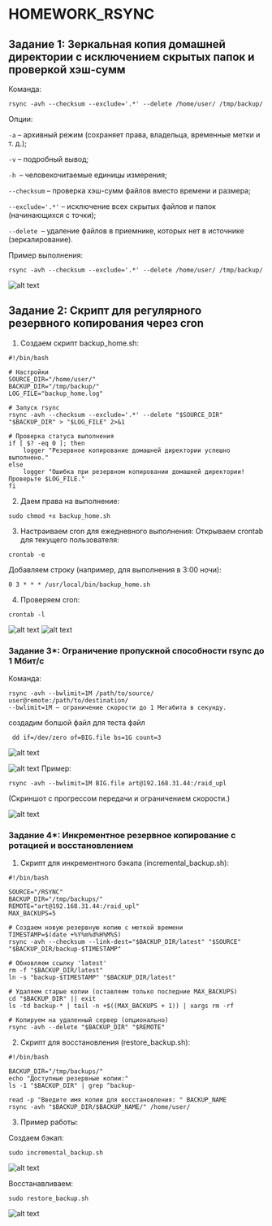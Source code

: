 # HOMEWORK_RSYNC


## Задание 1: Зеркальная копия домашней директории с исключением скрытых папок и проверкой хэш-сумм
Команда:

```
rsync -avh --checksum --exclude='.*' --delete /home/user/ /tmp/backup/
```
Опции:

``-a`` – архивный режим (сохраняет права, владельца, временные метки и т. д.);

``-v`` – подробный вывод;

``-h ``– человекочитаемые единицы измерения;

``--checksum`` – проверка хэш-сумм файлов вместо времени и размера;

``--exclude='.*'`` – исключение всех скрытых файлов и папок (начинающихся с точки);

``--delete ``– удаление файлов в приемнике, которых нет в источнике (зеркалирование).

Пример выполнения:

```
rsync -avh --checksum --exclude='.*' --delete /home/user/ /tmp/backup/
```
![alt text](image.png)

## Задание 2: Скрипт для регулярного резервного копирования через cron


1. Создаем скрипт backup_home.sh:

```
#!/bin/bash

# Настройки
SOURCE_DIR="/home/user/"
BACKUP_DIR="/tmp/backup/"
LOG_FILE="backup_home.log"

# Запуск rsync
rsync -avh --checksum --exclude='.*' --delete "$SOURCE_DIR" "$BACKUP_DIR" > "$LOG_FILE" 2>&1

# Проверка статуса выполнения
if [ $? -eq 0 ]; then
    logger "Резервное копирование домашней директории успешно выполнено."
else
    logger "Ошибка при резервном копировании домашней директории! Проверьте $LOG_FILE."
fi
```

2. Даем права на выполнение:

```
sudo chmod +x backup_home.sh
```
3. Настраиваем cron для ежедневного выполнения:
Открываем crontab для текущего пользователя:

```
crontab -e
```
Добавляем строку (например, для выполнения в 3:00 ночи):

```
0 3 * * * /usr/local/bin/backup_home.sh
```
4. Проверяем cron:

```
crontab -l
```

![alt text](image-1.png)
![alt text](image-2.png)

### Задание 3*: Ограничение пропускной способности rsync до 1 Мбит/c
Команда:

```
rsync -avh --bwlimit=1M /path/to/source/ user@remote:/path/to/destination/
--bwlimit=1M – ограничение скорости до 1 Мегабита в секунду.
```

создадим болшой файл для теста файл 
```
 dd if=/dev/zero of=BIG.file bs=1G count=3
```
![alt text](image-3.png)

![alt text](image-4.png)
Пример:

```
rsync -avh --bwlimit=1M BIG.file art@192.168.31.44:/raid_upl
```

(Скриншот с прогрессом передачи и ограничением скорости.)

![alt text](image-5.png)


### Задание 4*: Инкрементное резервное копирование с ротацией и восстановлением
1. Скрипт для инкрементного бэкапа (incremental_backup.sh):
```
#!/bin/bash

SOURCE="/RSYNC"
BACKUP_DIR="/tmp/backups/"
REMOTE="art@192.168.31.44:/raid_upl"
MAX_BACKUPS=5

# Создаем новую резервную копию с меткой времени
TIMESTAMP=$(date +%Y%m%d%H%M%S)
rsync -avh --checksum --link-dest="$BACKUP_DIR/latest" "$SOURCE" "$BACKUP_DIR/backup-$TIMESTAMP"

# Обновляем ссылку 'latest'
rm -f "$BACKUP_DIR/latest"
ln -s "backup-$TIMESTAMP" "$BACKUP_DIR/latest"

# Удаляем старые копии (оставляем только последние MAX_BACKUPS)
cd "$BACKUP_DIR" || exit
ls -td backup-* | tail -n +$((MAX_BACKUPS + 1)) | xargs rm -rf

# Копируем на удаленный сервер (опционально)
rsync -avh --delete "$BACKUP_DIR" "$REMOTE"
```
2. Скрипт для восстановления (restore_backup.sh):

```
#!/bin/bash

BACKUP_DIR="/tmp/backups/"
echo "Доступные резервные копии:"
ls -1 "$BACKUP_DIR" | grep ^backup-

read -p "Введите имя копии для восстановления: " BACKUP_NAME
rsync -avh "$BACKUP_DIR/$BACKUP_NAME/" /home/user/
```

3. Пример работы:

Создаем бэкап:

```
sudo incremental_backup.sh
```

![alt text](image-7.png)


Восстанавливаем:

```
sudo restore_backup.sh
```
![alt text](image-7.png)


